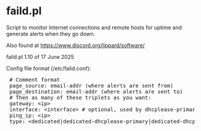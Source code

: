 # faild.pl
Script to monitor Internet connections and remote hosts for uptime and generate alerts when they go down.

Also found at https://www.discord.org/lippard/software/

faild.pl 1.10 of 17 June 2025

Config file format (/etc/faild.conf):
<PRE>
 # Comment format
 page_source: email-addr (where alerts are sent from)
 page_destination: email-addr (where alerts are sent to)
 # Then as many of these triplets as you want:
 gateway: &lt;ip&gt;
 interface: &lt;interface&gt; # optional, used by dhcplease-primary/backup
 ping_ip: &lt;ip&gt;
 type: &lt;dedicated|dedicated-dhcplease-primary|dedicated-dhcplease-backup|on-demand|host&gt;
  </PRE>
